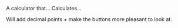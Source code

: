A calculator that... Calculates... 

Will add decimal points + make the buttons more pleasant to look at.

